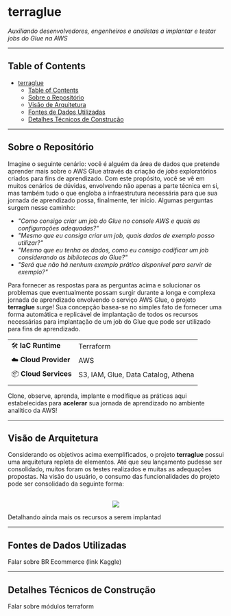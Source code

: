 # terraglue
*Auxiliando desenvolvedores, engenheiros e analistas a implantar e testar jobs do Glue na AWS*

___

## Table of Contents
- [terraglue](#terraglue)
  - [Table of Contents](#table-of-contents)
  - [Sobre o Repositório](#sobre-o-repositório)
  - [Visão de Arquitetura](#visão-de-arquitetura)
  - [Fontes de Dados Utilizadas](#fontes-de-dados-utilizadas)
  - [Detalhes Técnicos de Construção](#detalhes-técnicos-de-construção)

___

## Sobre o Repositório

Imagine o seguinte cenário: você é alguém da área de dados que pretende aprender mais sobre o AWS Glue através da criação de *jobs* exploratórios criados para fins de aprendizado. Com este propósito, você se vê em muitos cenários de dúvidas, envolvendo não apenas a parte técnica em si, mas também tudo o que engloba a infraestrutura necessária para que sua jornada de aprendizado possa, finalmente, ter início. Algumas perguntas surgem nesse caminho:

- *"Como consigo criar um job do Glue no console AWS e quais as configurações adequadas?"*
- *"Mesmo que eu consiga criar um job, quais dados de exemplo posso utilizar?"*
- *"Mesmo que eu tenha os dados, como eu consigo codificar um job considerando as bibliotecas do Glue?"*
- *"Será que não há nenhum exemplo prático disponível para servir de exemplo?"*

Para fornecer as respostas para as perguntas acima e solucionar os problemas que eventualmente possam surgir durante a longa e complexa jornada de aprendizado envolvendo o serviço AWS Glue, o projeto **terraglue** surge! Sua concepção basea-se no simples fato de fornecer uma forma automática e replicável de implantação de todos os recursos necessárias para implantação de um job do Glue que pode ser utilizado para fins de aprendizado.

| | |
| :-- | :-- |
| 🛠 **IaC Runtime**| Terraform |
| ☁️ **Cloud Provider** | AWS |
| 📦 **Cloud Services** | S3, IAM, Glue, Data Catalog, Athena |
| | |

Clone, observe, aprenda, implante e modifique as práticas aqui estabelecidas para **acelerar** sua jornada de aprendizado no ambiente analítico da AWS!

___

## Visão de Arquitetura

Considerando os objetivos acima exemplificados, o projeto **terraglue** possui uma arquitetura repleta de elementos. Até que seu lançamento pudesse ser consolidado, muitos foram os testes realizados e muitas as adequações propostas. Na visão do usuário, o consumo das funcionalidades do projeto pode ser consolidado da seguinte forma:


<div align="center">
    <br><img src=" alt="terraglue-user-view">
</div>

Detalhando ainda mais os recursos a serem implantad

___

## Fontes de Dados Utilizadas

Falar sobre BR Ecommerce (link Kaggle)

___

## Detalhes Técnicos de Construção

Falar sobre módulos terraform